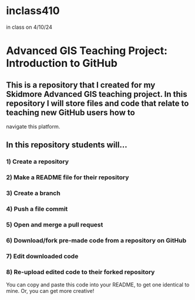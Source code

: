 # inclass410
in class on 4/10/24 
# Advanced GIS Teaching Project: Introduction to GitHub
## This is a repository that I created for my Skidmore Advanced GIS teaching project. In this repository I will store files and code that relate to teaching new GitHub users how to
navigate this platform.
## In this repository students will...
### 1) Create a repository
### 2) Make a README file for their repository
### 3) Create a branch
### 4) Push a file commit
### 5) Open and merge a pull request
### 6) Download/fork pre-made code from a repository on GitHub
### 7) Edit downloaded code
### 8) Re-upload edited code to their forked repository
You can copy and paste this code into your
README, to get one identical to mine. Or,
you can get more creative!
